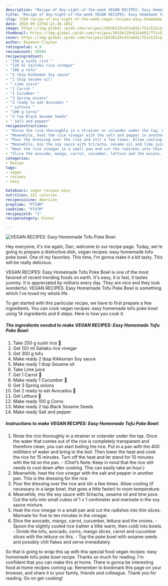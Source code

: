 ```yaml
---
description: "Recipe of Any-night-of-the-week VEGAN RECIPES: Easy Homemade Tofu Poke Bowl"
title: "Recipe of Any-night-of-the-week VEGAN RECIPES: Easy Homemade Tofu Poke Bowl"
slug: 7294-recipe-of-any-night-of-the-week-vegan-recipes-easy-homemade-tofu-poke-bowl
date: 2020-09-12T02:21:44.185Z
image: https://img-global.cpcdn.com/recipes/1b53b129c631a691/751x532cq70/vegan-recipes-easy-homemade-tofu-poke-bowl-recipe-main-photo.jpg
thumbnail: https://img-global.cpcdn.com/recipes/1b53b129c631a691/751x532cq70/vegan-recipes-easy-homemade-tofu-poke-bowl-recipe-main-photo.jpg
cover: https://img-global.cpcdn.com/recipes/1b53b129c631a691/751x532cq70/vegan-recipes-easy-homemade-tofu-poke-bowl-recipe-main-photo.jpg
author: Raymond Clayton
ratingvalue: 4.9
reviewcount: 20589
recipeingredient:
- "250 g sushi rice "
- "120 ml Saitaku rice vinegar"
- "300 g tofu"
- "2 tbsp Kikkoman Soy sauce"
- "1 tbsp Sesame oil"
- " Lime juice"
- "1 Carrot "
- "1 Cucumber "
- "3 Spring onions"
- "2 ready to eat Avocados "
- " Lettuce "
- "100 g Corns"
- "2 tsp Black Sesame Seeds"
- " Salt and pepper"
recipeinstructions:
- "Rinse the rice thoroughly in a strainer or colander under the tap. Once the water that comes out of the rice is completely transparent and therefore clean, you can start boiling the rice. Put in a pan with the 400 milliliters of water and bring to the boil. Then lower the heat and cook the rice for 15 minutes. Turn off the heat and let stand for 10 minutes with the lid on the pan.  (Chef’s Note: Keep in mind that the rice still needs to cool down after cooking. This can easily take an hour.)"
- "Meanwhile, heat the rice vinegar with the salt and pepper in another pan. This is the dressing for the rice."
- "Pour the dressing over the rice and stir a few times. Allow cooling (if necessary in a large bowl, that goes a little faster) to room temperature."
- "Meanwhile, mix the soy sauce with Sriracha, sesame oil and lime juice. Cut the tofu into small cubes of 1 x 1 centimeter and marinate in the soy sauce mixture."
- "Heat the rice vinegar in a small pan and cut the radishes into thin slices. Marinate for five to ten minutes in the vinegar."
- "Slice the avocado, mango, carrot, cucumber, lettuce and the onions. Spoon the slightly cooled rice (rather a little warm, then cold) into bowls. Divide the tofu, avocado, corns, mango slices, carrot and cucumber slices with the lettuce on this. Top the poke bowl with sesame seeds and possibly chili flakes and serve immediately."
categories:
- Recipe
tags:
- vegan
- recipes
- easy

katakunci: vegan recipes easy 
nutrition: 151 calories
recipecuisine: American
preptime: "PT19M"
cooktime: "PT47M"
recipeyield: "2"
recipecategory: Dinner

---
```



![VEGAN RECIPES: Easy Homemade Tofu Poke Bowl](https://img-global.cpcdn.com/recipes/1b53b129c631a691/751x532cq70/vegan-recipes-easy-homemade-tofu-poke-bowl-recipe-main-photo.jpg)

Hey everyone, it's me again, Dan, welcome to our recipe page. Today, we're going to prepare a distinctive dish, vegan recipes: easy homemade tofu poke bowl. One of my favorites. This time, I'm gonna make it a bit tasty. This will be really delicious.

VEGAN RECIPES: Easy Homemade Tofu Poke Bowl is one of the most favored of recent trending foods on earth. It's easy, it is fast, it tastes yummy. It is appreciated by millions every day. They are nice and they look wonderful. VEGAN RECIPES: Easy Homemade Tofu Poke Bowl is something which I've loved my whole life.




To get started with this particular recipe, we have to first prepare a few ingredients. You can cook vegan recipes: easy homemade tofu poke bowl using 14 ingredients and 6 steps. Here is how you cook it.

<!--inarticleads1-->

##### The ingredients needed to make VEGAN RECIPES: Easy Homemade Tofu Poke Bowl:

1. Take 250 g sushi rice 🍚
1. Get 120 ml Saitaku rice vinegar
1. Get 300 g tofu
1. Make ready 2 tbsp Kikkoman Soy sauce
1. Make ready 1 tbsp Sesame oil
1. Take  Lime juice
1. Get 1 Carrot 🥕
1. Make ready 1 Cucumber 🥒
1. Get 3 Spring onions
1. Get 2 ready to eat Avocados 🥑
1. Get  Lettuce 🥬
1. Make ready 100 g Corns
1. Make ready 2 tsp Black Sesame Seeds
1. Make ready  Salt and pepper




<!--inarticleads2-->

##### Instructions to make VEGAN RECIPES: Easy Homemade Tofu Poke Bowl:

1. Rinse the rice thoroughly in a strainer or colander under the tap. Once the water that comes out of the rice is completely transparent and therefore clean, you can start boiling the rice. Put in a pan with the 400 milliliters of water and bring to the boil. Then lower the heat and cook the rice for 15 minutes. Turn off the heat and let stand for 10 minutes with the lid on the pan.  - (Chef’s Note: Keep in mind that the rice still needs to cool down after cooking. This can easily take an hour.)
1. Meanwhile, heat the rice vinegar with the salt and pepper in another pan. This is the dressing for the rice.
1. Pour the dressing over the rice and stir a few times. Allow cooling (if necessary in a large bowl, that goes a little faster) to room temperature.
1. Meanwhile, mix the soy sauce with Sriracha, sesame oil and lime juice. Cut the tofu into small cubes of 1 x 1 centimeter and marinate in the soy sauce mixture.
1. Heat the rice vinegar in a small pan and cut the radishes into thin slices. Marinate for five to ten minutes in the vinegar.
1. Slice the avocado, mango, carrot, cucumber, lettuce and the onions. - Spoon the slightly cooled rice (rather a little warm, then cold) into bowls. - Divide the tofu, avocado, corns, mango slices, carrot and cucumber slices with the lettuce on this. - Top the poke bowl with sesame seeds and possibly chili flakes and serve immediately.




So that is going to wrap this up with this special food vegan recipes: easy homemade tofu poke bowl recipe. Thanks so much for reading. I'm confident that you can make this at home. There is gonna be interesting food at home recipes coming up. Remember to bookmark this page on your browser, and share it to your family, friends and colleague. Thank you for reading. Go on get cooking!
